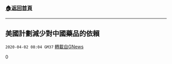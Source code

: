 ###  [:house:返回首頁](https://github.com/ourhimalayas/txt)
---

## 美國計劃減少對中國藥品的依賴
`2020-04-02 08:04 GM37` [轉載自GNews](https://gnews.org/zh-hant/160041/)

0
